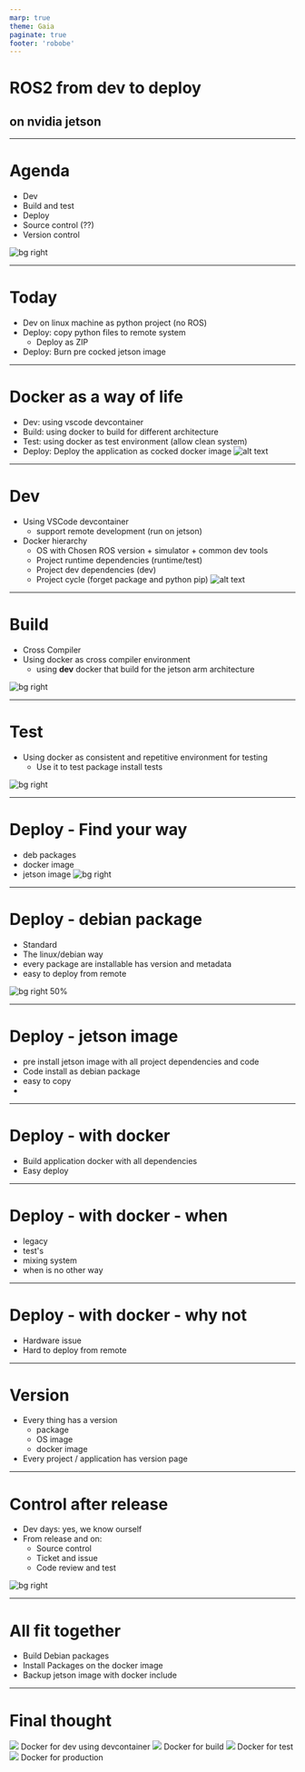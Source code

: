 ```yaml
---
marp: true
theme: Gaia
paginate: true
footer: 'robobe'
---
```



# ROS2 from dev to deploy
## on nvidia jetson 



---

# Agenda

- Dev
- Build and test
- Deploy
- Source control (??)
- Version control

![bg right](wheel.png)

---

# Today
- Dev on linux machine as python project (no ROS)
- Deploy: copy python files to remote system 
  - Deploy as ZIP
- Deploy: Burn pre cocked jetson image
  

---

# Docker as a way of life
- Dev: using vscode devcontainer
- Build: using docker to build for different architecture
- Test: using docker as test environment (allow clean system)
- Deploy: Deploy the application as cocked docker image
![alt text](docker_life.png)
---

# Dev
- Using VSCode devcontainer
  - support remote development (run on jetson)
- Docker hierarchy
  - OS with Chosen ROS version + simulator + common dev tools
  - Project runtime dependencies (runtime/test)
  - Project dev dependencies (dev)
  - Project cycle (forget package and python pip)
![alt text](dev_container.png)
---

# Build
- Cross Compiler
- Using docker as cross compiler environment
  - using **dev** docker that build for the jetson arm architecture

![bg right](containers.png)

---

# Test
- Using docker as consistent and repetitive environment for testing
  - Use it to test package install tests

![bg right](containers.png)

---

# Deploy - Find your way

- deb packages
- docker image
- jetson image
![bg right](find_the_way.png)

---

# Deploy - debian package
- Standard
- The linux/debian way 
- every package are installable has version and metadata
- easy to deploy from remote
  
![bg right 50%](debian.png)

---

# Deploy - jetson image
- pre install jetson image with all project dependencies and code
- Code install as debian package
- easy to copy
- 
---



# Deploy - with docker
- Build application docker with all dependencies
- Easy deploy



---

# Deploy - with docker - when
- legacy
- test's
- mixing system
- when is no other way

---

# Deploy - with docker - why not
- Hardware issue
- Hard to deploy from remote

---

# Version

- Every thing has a version
  - package
  - OS image
  - docker image
- Every project / application has version page

---

# Control after release
- Dev days: yes, we know ourself
- From release and on:
  - Source control
  - Ticket and issue
  - Code review and test
  
![bg right](new_version.png)

---

# All fit together 
- Build Debian packages
- Install Packages on the docker image
- Backup jetson image with docker include 
---

# Final thought
![](yes.png) Docker for dev using devcontainer
![](yes.png) Docker for build
![](yes.png) Docker for test
![](yes-red.png) Docker for production